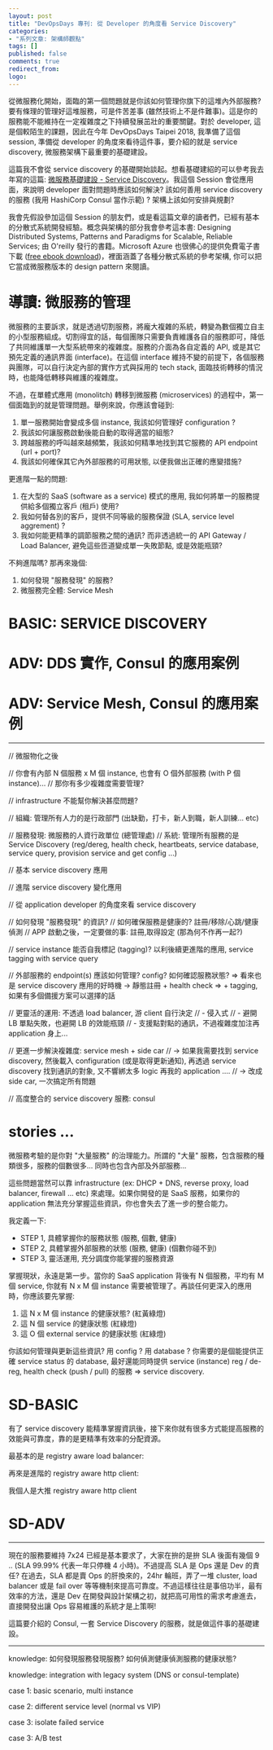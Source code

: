 ```yaml
---
layout: post
title: "DevOpsDays 專刊: 從 Developer 的角度看 Service Discovery"
categories:
- "系列文章: 架構師觀點"
tags: []
published: false
comments: true
redirect_from:
logo: 
---
```



從微服務化開始，面臨的第一個問題就是你該如何管理你旗下的這堆內外部服務? 要有條理的管理好這堆服務，可是件苦差事 (雖然技術上不是件難事)。這是你的服務能不能維持在一定複雜度之下持續發展茁壯的重要關鍵。對於 developer, 這是個較陌生的課題，因此在今年 DevOpsDays Taipei 2018, 我準備了這個 session, 準備從 developer 的角度來看待這件事，要介紹的就是 service discovery, 微服務架構下最重要的基礎建設。

這篇我不會從 service discovery 的基礎開始談起。想看基礎建紹的可以參考我去年寫的這篇: [微服務基礎建設 - Service Discovery](/2017/12/31/microservice9-servicediscovery/)。我這個 Session 會從應用面，來說明 developer 面對問題時應該如何解決? 該如何善用 service discovery 的服務 (我用 HashiCorp Consul 當作示範) ? 架構上該如何安排與規劃?

我會先假設參加這個 Session 的朋友們，或是看這篇文章的讀者們，已經有基本的分散式系統開發經驗。概念與架構的部分我會參考這本書: Designing Distributed Systems, Patterns and Paradigms for Scalable, Reliable Services; 由 O'reilly 發行的書籍。Microsoft Azure 也很佛心的提供免費電子書下載 ([free ebook download](https://azure.microsoft.com/en-us/resources/designing-distributed-systems/))，裡面涵蓋了各種分散式系統的參考架構, 你可以把它當成微服務版本的 design pattern 來閱讀。

<!--more-->

# 導讀: 微服務的管理

微服務的主要訴求，就是透過切割服務，將龐大複雜的系統，轉變為數個獨立自主的小型服務組成。切割得宜的話，每個團隊只需要負責維護各自的服務即可，降低了共同維護單一大型系統帶來的複雜度。服務的介面為各自定義的 API, 或是其它預先定義的通訊界面 (interface)。在這個 interface 維持不變的前提下，各個服務與團隊，可以自行決定內部的實作方式與採用的 tech stack, 面臨技術轉移的情況時，也能降低轉移與維護的複雜度。

不過，在單體式應用 (monolitch) 轉移到微服務 (microservices) 的過程中，第一個面臨到的就是管理問題。舉例來說，你應該會碰到:

1. 單一服務開始會變成多個 instance, 我該如何管理好 configuration ?
1. 我該如何讓服務啟動後能自動的取得適當的組態?
1. 跨越服務的呼叫越來越頻繁，我該如何精準地找到其它服務的 API endpoint (url + port)?
1. 我該如何確保其它內外部服務的可用狀態, 以便我做出正確的應變措施?

更進階一點的問題:

1. 在大型的 SaaS (software as a service) 模式的應用, 我如何將單一的服務提供給多個獨立客戶 (租戶) 使用?
1. 我如何替各別的客戶，提供不同等級的服務保證 (SLA, service level aggrement) ?
1. 我如何能更精準的調節服務之間的通訊? 而非透過統一的 API Gateway / Load Balancer, 避免這些匝道變成單一失敗節點, 或是效能瓶頸?

不夠進階嗎? 那再來幾個:

1. 如何發現 "服務發現" 的服務?
1. 微服務完全體: Service Mesh





# BASIC: SERVICE DISCOVERY


# ADV: DDS 實作, Consul 的應用案例


# ADV: Service Mesh, Consul 的應用案例
























-----------------------------------------------------------------------------------------------------------------------------
// 微服物化之後

// 你會有內部 N 個服務 x M 個 instance, 也會有 O 個外部服務 (with P 個 instance)... 
// 那你有多少複雜度需要管理?

// infrastructure 不能幫你解決甚麼問題?


// 組織: 管理所有人力的是行政部門 (出缺勤，打卡，新人到職，新人訓練... etc)

// 服務發現: 微服務的人資行政單位 (總管理處)
// 系統: 管理所有服務的是 Service Discovery (reg/dereg, health check, heartbeats, service database, service query, provision service and get config ...)


// 基本 service discovery 應用

// 進階 service discovery 變化應用

// 從 application developer 的角度來看 service discovery

// 如何發現 "服務發現" 的資訊?
// 如何確保服務是健康的? 註冊/移除/心跳/健康偵測
// APP 啟動之後，一定要做的事: 註冊,取得設定 (那為何不作再一起?)

// service instance 能否自我標記 (tagging)? 以利後續更進階的應用, service tagging with service query

// 外部服務的 endpoint(s) 應該如何管理? config? 如何確認服務狀態?
=> 看來也是 service discovery 應用的好時機 -> 靜態註冊 + health check
=> + tagging, 如果有多個備援方案可以選擇的話

// 更靈活的運用: 不透過 load balancer, 游 client 自行決定
// - 侵入式
// - 避開 LB 單點失敗，也避開 LB 的效能瓶頸
// - 支援點對點的通訊，不過複雜度加注再 application 身上...

// 更進一步解決複雜度: service mesh + side car
// -> 如果我需要找到 service discovery, 然後載入 configuration (或是取得更新通知), 再透過 service discovery 找到通訊的對象, 又不響綁太多 logic 再我的 application ....
// -> 改成 side car, 一次搞定所有問題

// 高度整合的 service discovery 服務: consul



# stories ...

微服務考驗的是你對 "大量服務" 的治理能力。所謂的 "大量" 服務，包含服務的種類很多，服務的個數很多...
同時也包含內部及外部服務...

這些問題當然可以靠 infrastructure (ex: DHCP + DNS, reverse proxy, load balancer, firewall ... etc) 來處理。如果你開發的是 SaaS 服務，如果你的 application 無法充分掌握這些資訊，你也會失去了進一步的整合能力。

我定義一下:

- STEP 1, 具體掌握你的服務狀態 (服務, 個數, 健康)
- STEP 2, 具體掌握外部服務的狀態 (服務, 健康) (個數你碰不到)
- STEP 3, 靈活運用, 充分調度你能掌握的服務資源

掌握現狀，永遠是第一步。當你的 SaaS application 背後有 N 個服務，平均有 M 個 service, 你就有 N x M 個 instance 需要被管理了。再談任何更深入的應用時，你應該要先掌握:

1. 這 N x M 個 instance 的健康狀態? (紅黃綠燈)
1. 這 N 個 service 的健康狀態 (紅綠燈)
1. 這 O 個 external service 的健康狀態 (紅綠燈)

你該如何管理與更新這些資訊? 用 config ? 用 database ? 你需要的是個能提供正確 service status 的 database, 最好還能同時提供 service (instance) reg / de-reg, health check (push / pull) 的服務 => service discovery.

# SD-BASIC

有了 service discovery 能精準掌握資訊後，接下來你就有很多方式能提高服務的效能與可靠度，靠的是更精準有效率的分配資源。

最基本的是 registry aware load balancer:

再來是進階的 registry aware http client:

我個人是大推 registry aware http client

# SD-ADV







-----------------------------------------------------------------------------



現在的服務要維持 7x24 已經是基本要求了，大家在拚的是拚 SLA 後面有幾個 9 .. (SLA 99.99% 代表一年只停機 4 小時)。不過提高 SLA 是 Ops 還是 Dev 的責任? 在過去，SLA 都是賣 Ops 的肝換來的，24hr 輪班，弄了一堆 cluster, load balancer 或是 fail over 等等機制來提高可靠度。不過這樣往往是事倍功半，最有效率的方法，還是 Dev 在開發與設計架構之初，就把高可用性的需求考慮進去，直接開發出讓 Ops 容易維護的系統才是上策啊!

這篇要介紹的 Consul, 一套 Service Discovery 的服務，就是做這件事的基礎建設。




-----

knowledge: 如何發現服務發現服務? 如何偵測健康偵測服務的健康狀態?

knowledge: integration with legacy system (DNS or consul-template)

case 1: basic scenario, multi instance


case 2: different service level (normal vs VIP)

case 3: isolate failed service


case 3: A/B test


